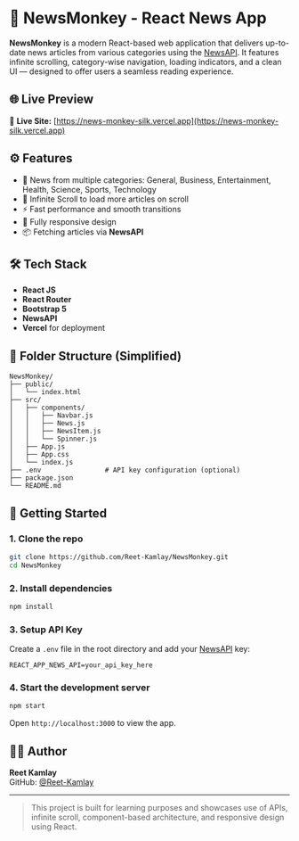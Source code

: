 # 📰 NewsMonkey - React News App

**NewsMonkey** is a modern React-based web application that delivers up-to-date news articles from various categories using the [NewsAPI](https://newsapi.org). It features infinite scrolling, category-wise navigation, loading indicators, and a clean UI — designed to offer users a seamless reading experience.

## 🌐 Live Preview

🔗 **Live Site:** [https://news-monkey-silk.vercel.app](https://news-monkey-silk.vercel.app)

## ⚙️ Features

- 🧠 News from multiple categories: General, Business, Entertainment, Health, Science, Sports, Technology
- 🔄 Infinite Scroll to load more articles on scroll
- ⚡ Fast performance and smooth transitions
- 📱 Fully responsive design
- 📦 Fetching articles via **NewsAPI**

## 🛠️ Tech Stack

- **React JS**
- **React Router**
- **Bootstrap 5**
- **NewsAPI**
- **Vercel** for deployment

## 📁 Folder Structure (Simplified)

```
NewsMonkey/
├── public/
│   └── index.html
├── src/
│   ├── components/
│   │   ├── Navbar.js
│   │   ├── News.js
│   │   ├── NewsItem.js
│   │   └── Spinner.js
│   ├── App.js
│   ├── App.css
│   └── index.js
├── .env                # API key configuration (optional)
├── package.json
└── README.md
```

## 🚀 Getting Started

### 1. Clone the repo

```bash
git clone https://github.com/Reet-Kamlay/NewsMonkey.git
cd NewsMonkey
```

### 2. Install dependencies

```bash
npm install
```

### 3. Setup API Key

Create a `.env` file in the root directory and add your [NewsAPI](https://newsapi.org) key:

```
REACT_APP_NEWS_API=your_api_key_here
```

### 4. Start the development server

```bash
npm start
```

Open `http://localhost:3000` to view the app.

## 🧑‍💻 Author

**Reet Kamlay**  
GitHub: [@Reet-Kamlay](https://github.com/Reet-Kamlay)

---

> This project is built for learning purposes and showcases use of APIs, infinite scroll, component-based architecture, and responsive design using React.
